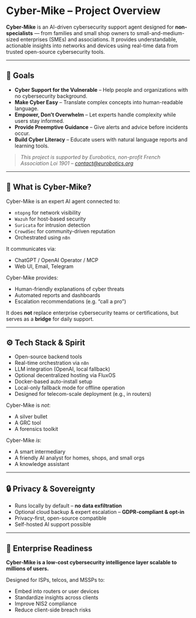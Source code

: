 # Cyber-Mike – Project Overview

**Cyber-Mike** is an AI-driven cybersecurity support agent designed for **non-specialists** — from families and small shop owners to small-and-medium-sized enterprises (SMEs) and associations. It provides understandable, actionable insights into networks and devices using real-time data from trusted open-source cybersecurity tools.

---

## 🌟 Goals

- **Cyber Support for the Vulnerable** – Help people and organizations with no cybersecurity background.
- **Make Cyber Easy** – Translate complex concepts into human-readable language.
- **Empower, Don’t Overwhelm** – Let experts handle complexity while users stay informed.
- **Provide Preemptive Guidance** – Give alerts and advice before incidents occur.
- **Build Cyber Literacy** – Educate users with natural language reports and learning tools.

> *This project is supported by Eurobotics, non-profit French Association Loi 1901 – contact@eurobotics.org*

---

## 🤖 What is Cyber-Mike?

Cyber-Mike is an expert AI agent connected to:
- `ntopng` for network visibility  
- `Wazuh` for host-based security  
- `Suricata` for intrusion detection  
- `CrowdSec` for community-driven reputation  
- Orchestrated using `n8n`

It communicates via:
- ChatGPT / OpenAI Operator / MCP  
- Web UI, Email, Telegram

Cyber-Mike provides:
- Human-friendly explanations of cyber threats
- Automated reports and dashboards
- Escalation recommendations (e.g. “call a pro”)

It does **not** replace enterprise cybersecurity teams or certifications, but serves as a **bridge** for daily support.

---

## ⚙️ Tech Stack & Spirit

- Open-source backend tools
- Real-time orchestration via `n8n`
- LLM integration (OpenAI, local fallback)
- Optional decentralized hosting via FluxOS
- Docker-based auto-install setup
- Local-only fallback mode for offline operation
- Designed for telecom-scale deployment (e.g., in routers)

Cyber-Mike is *not*:
- A silver bullet  
- A GRC tool  
- A forensics toolkit

Cyber-Mike *is*:
- A smart intermediary  
- A friendly AI analyst for homes, shops, and small orgs  
- A knowledge assistant

---

## 🔒 Privacy & Sovereignty

- Runs locally by default – **no data exfiltration**
- Optional cloud backup & expert escalation – **GDPR-compliant & opt-in**
- Privacy-first, open-source compatible
- Self-hosted AI support possible

---

## 🚀 Enterprise Readiness

**Cyber-Mike is a low-cost cybersecurity intelligence layer scalable to millions of users.**

Designed for ISPs, telcos, and MSSPs to:
- Embed into routers or user devices
- Standardize insights across clients
- Improve NIS2 compliance
- Reduce client-side breach risks
